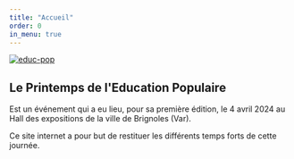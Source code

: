 ```yaml
---
title: "Accueil"
order: 0
in_menu: true
---
```

<a href='https://postimg.cc/0KQYs4c5' target='_blank'><img src='https://i.postimg.cc/0KQYs4c5/educ-pop.jpg' border='0' alt='educ-pop'/></a>

## Le Printemps de l'Education Populaire

Est un événement qui a eu lieu, pour sa première édition, le 4 avril 2024 au Hall des expositions de la ville de Brignoles (Var).

Ce site internet a pour but de restituer les différents temps forts de cette journée. 